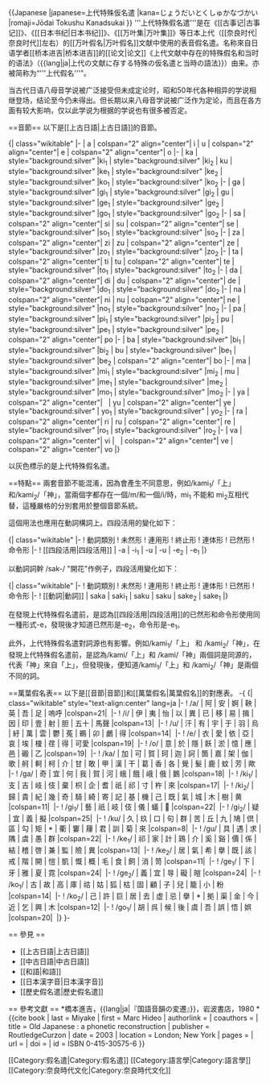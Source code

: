 {{Japanese
|japanese=上代特殊仮名遣
|kana=じょうだいとくしゅかなづかい
|romaji=Jōdai Tokushu Kanadsukai
}}
'''上代特殊假名遣'''是在《[[古事记|古事记]]》、《[[日本书纪|日本书纪]]》、《[[万叶集|万叶集]]》等日本上代（[[奈良时代|奈良时代]]左右）的[[万叶假名|万叶假名]]文献中使用的表音假名遣。名称來自日语学者[[桥本进吉|桥本进吉]]的[[论文|论文]]《上代文献中存在的特殊假名和当时的语法》（{{lang|ja|上代の文献に存する特殊の仮名遣と当時の語法}}）由来。亦被简称为“'''上代假名'''”。

当古代日语八母音学说被广泛接受但未成定论时，昭和50年代各种相异的学说相继登场，结论至今仍未得出。但长期以来八母音学说被广泛作为定论，而且在各方面有较大影响，仅以此学说为根据的学说也有很多被否定。

==音節==
以下是[[上古日語|上古日語]]的音節。

{| class="wikitable"
|-
| a
| colspan="2" align="center"| i
| u
| colspan="2" align="center"| e
| colspan="2" align="center"| o
|-
| ka
| style="background:silver" |ki<sub>1</sub>
| style="background:silver" |ki<sub>2</sub>
| ku
| style="background:silver" |ke<sub>1</sub>
| style="background:silver" |ke<sub>2</sub>
| style="background:silver" |ko<sub>1</sub>
| style="background:silver" |ko<sub>2</sub>
|-
| ga
| style="background:silver" |gi<sub>1</sub>
| style="background:silver" |gi<sub>2</sub>
| gu
| style="background:silver" |ge<sub>1</sub>
| style="background:silver" |ge<sub>2</sub>
| style="background:silver" |go<sub>1</sub>
| style="background:silver" |go<sub>2</sub>
|-
| sa
| colspan="2" align="center"| si
| su
| colspan="2" align="center"| se
| style="background:silver" |so<sub>1</sub>
| style="background:silver" |so<sub>2</sub>
|-
| za
| colspan="2" align="center"| zi
| zu
| colspan="2" align="center"| ze
| style="background:silver" |zo<sub>1</sub>
| style="background:silver" |zo<sub>2</sub>
|-
| ta
| colspan="2" align="center"| ti
| tu
| colspan="2" align="center"| te
| style="background:silver" |to<sub>1</sub>
| style="background:silver" |to<sub>2</sub>
|-
| da
| colspan="2" align="center"| di
| du
| colspan="2" align="center"| de
| style="background:silver" |do<sub>1</sub>
| style="background:silver" |do<sub>2</sub>
|-
| na
| colspan="2" align="center"| ni
| nu
| colspan="2" align="center"| ne
| style="background:silver" |no<sub>1</sub>
| style="background:silver" |no<sub>2</sub>
|- <!--NOTE: Please do not change /h/ to /p/. That issue is dealt with elsewhere.-->
| pa
| style="background:silver" |pi<sub>1</sub>
| style="background:silver" |pi<sub>2</sub>
| pu
| style="background:silver" |pe<sub>1</sub>
| style="background:silver" |pe<sub>2</sub>
| colspan="2" align="center"| po
|-
| ba
| style="background:silver" |bi<sub>1</sub>
| style="background:silver" |bi<sub>2</sub>
| bu
| style="background:silver" |be<sub>1</sub>
| style="background:silver" |be<sub>2</sub>
| colspan="2" align="center"| bo
|-
| ma
| style="background:silver" |mi<sub>1</sub>
| style="background:silver" |mi<sub>2</sub>
| mu
| style="background:silver" |me<sub>1</sub>
| style="background:silver" |me<sub>2</sub>
| style="background:silver" |mo<sub>1</sub>
| style="background:silver" |mo<sub>2</sub>
|-
| ya
| colspan="2" align="center"|  
| yu
| colspan="2" align="center"| ye
| style="background:silver" | yo<sub>1</sub>
| style="background:silver" | yo<sub>2</sub>
|-
| ra
| colspan="2" align="center"| ri
| ru
| colspan="2" align="center"| re
| style="background:silver" |ro<sub>1</sub>
| style="background:silver" |ro<sub>2</sub>
|-
| va
| colspan="2" align="center"| vi
|  
| colspan="2" align="center"| ve
| colspan="2" align="center"| vo
|}

以灰色標示的是上代特殊假名遣。

==特點==
兩套音節不能混淆，因為會產生不同意思，例如/kami<sub>1</sub>/「上」和/kami<sub>2</sub>/「神」，當兩個字都存在一個/m/和一個/i/時，mi<sub>1</sub> 不能和 mi<sub>2</sub>互相代替，這種嚴格的分別套用於整個音節系統。

這個用法也應用在動詞構詞上。四段活用的變化如下：

{| class="wikitable"
|-
! 動詞類別
! 未然形
! 連用形
! 終止形
! 連体形
! 已然形
! 命令形
|-
! [[四段活用|四段活用]]
| -a
| -i<sub>1</sub>
| -u
| -u
| -e<sub>2</sub>
| -e<sub>1</sub>
|}

以動詞詞幹 /sak-/ "開花"作例子，四段活用變化如下：

{| class="wikitable"
|-
! 動詞類別
! 未然形
! 連用形
! 終止形
! 連体形
! 已然形
! 命令形
|-
! [[動詞|動詞]]
| saka
| saki<sub>1</sub>
| saku
| saku
| sake<sub>2</sub>
| sake<sub>1</sub>
|}

在發現上代特殊假名遣前，是認為[[四段活用|四段活用]]的已然形和命令形使用同一種形式-e，發現後才知道已然形是-e<sub>2</sub>，命令形是-e<sub>1</sub>。

此外，上代特殊假名遣對詞源也有影響。例如/kami<sub>1</sub>/「上」 和 /kami<sub>2</sub>/「神」，在發現上代特殊假名遣前，是認為/kami/「上」和 /kami/「神」兩個詞是同源的，代表「神」來自「上」，但發現後，便知道/kami<sub>1</sub>/「上」和 /kami<sub>2</sub>/「神」是兩個不同的詞。

==萬葉假名表==
以下是[[音節|音節]]和[[萬葉假名|萬葉假名]]的對應表。
-{
{| class="wikitable" style="text-align:center" lang=ja
|-
! /a/
| 阿
| 安
| 婀
| 鞅
| 英
| 吾
| 足
| 嗚呼
|colspan=21| 
|-
! /i/
| 伊
| 夷
| 怡
| 以
| 異
| 已
| 移
| 易
| 揖
| 因
| 印
| 壹
| 射
| 胆
| 五十
| 馬聲
|colspan=13| 
|-
! /u/
| 汗
| 有
| 宇
| 于
| 羽
| 烏
| 紆
| 萬
| 雲
| 鬱
| 菟
| 鵜
| 卯
| 鸕
| 得
|colspan=14| 
|-
! /e/
| 衣
| 愛
| 依
| 亞
| 哀
| 埃
| 榎
| 荏
| 得
| 可愛
|colspan=19| 
|-
! /o/
| 意
| 於
| 隱
| 飫
| 淤
| 憶
| 應
| 邑
| 磤
| 乙
|colspan=19| 
|-
! /ka/
| 加
| 可
| 賀
| 珂
| 迦
| 訶
| 箇
| 嘉
| 架
| 伽
| 歌
| 舸
| 軻
| 柯
| 介
| 甘
| 敢
| 甲
| 漢
| 干
| 葛
| 香
| 各
| 覺
| 髮
| 鹿
| 蚊
| 芳
| 歟
|-
! /ga/
| 奇
| 宜
| 何
| 我
| 賀
| 河
| 蛾
| 餓
| 峨
| 俄
| 鵝
|colspan=18| 
|-
! /ki<sub>1</sub>/
| 支
| 吉
| 岐
| 伎
| 棄
| 枳
| 企
| 耆
| 祇
| 祁
| 寸
| 杵
| 來
|colspan=17| 
|-
! /ki<sub>2</sub>/
| 歸
| 貴
| 紀
| 幾
| 奇
| 騎
| 綺
| 寄
| 記
| 基
| 機
| 己
| 既
| 氣
| 城
| 木
| 樹
| 黄
|colspan=11| 
|-
! /gi<sub>1</sub>/
| 藝
| 祇
| 岐
| 伎
| 儀
| 蟻
| 𡺸
|colspan=22| 
|-
! /gi<sub>2</sub>/
| 疑
| 宜
| 義
| 擬
|colspan=25| 
|-
! /ku/
| 久
| 玖
| 口
| 句
| 群
| 苦
| 丘
| 九
| 鳩
| 倶
| 區
| 勾
| 矩
| *
| 衢
| 窶
| 屨
| 君
| 訓
| 菊
| 來
|colspan=8| 
|-
! /gu/
| 具
| 遇
| 求
| 隅
| 虞
| 愚
| 群
|colspan=22| 
|-
! /ke<sub>1</sub>/
| 祁
| 家
| 計
| 鶏
| 介
| 奚
| 谿
| 價
| 係
| 結
| 稽
| 啓
| 兼
| 監
| 險
| 異
|colspan=13| 
|-
! /ke<sub>2</sub>/
| 居
| 氣
| 希
| 擧
| 既
| 該
| 戒
| 階
| 開
| 愷
| 凱
| 慨
| 概
| 毛
| 食
| 飼
| 消
| 笥
|colspan=11| 
|-
! /ge<sub>1</sub>/
| 下
| 牙
| 雅
| 夏
| 霓
|colspan=24| 
|-
! /ge<sub>2</sub>/
| 義
| 宜
| 㝵
| 礙
| 皚
|colspan=24| 
|-
! /ko<sub>1</sub>/
| 古
| 故
| 高
| 庫
| 祜
| 姑
| 狐
| 枯
| 固
| 顧
| 子
| 兒
| 籠
| 小
| 粉
|colspan=14| 
|-
! /ko<sub>2</sub>/
| 己
| 許
| 巨
| 居
| 去
| 虚
| 忌
| 擧
| *
| 拠
| 渠
| 金
| 今
| 近
| 乞
| 興
| 木
|colspan=12| 
|-
! /go<sub>1</sub>/
| 胡
| 呉
| 候
| 後
| 虞
| 吾
| 誤
| 悟
| 娯
|colspan=20| 
|}
}-

== 參見 ==
* [[上古日語|上古日語]]
* [[中古日語|中古日語]]
* [[和語|和語]]
* [[日本漢字音|日本漢字音]]
* [[歷史假名遣|歷史假名遣]]

== 參考文獻 ==
*橋本進吉，{{lang|ja|『国語音韻の変遷』}}，岩波書店，1980
*{{cite book
  | last = Miyake
  | first = Marc Hideo
  | authorlink = 
  | coauthors = 
  | title = Old Japanese : a phonetic reconstruction
  | publisher = RoutledgeCurzon
  | date = 2003
  | location = London; New York 
  | pages = 
  | url = 
  | doi = 
  | id = ISBN 0-415-30575-6 }}

[[Category:假名遣|Category:假名遣]]
[[Category:語言學|Category:語言學]]
[[Category:奈良時代文化|Category:奈良時代文化]]